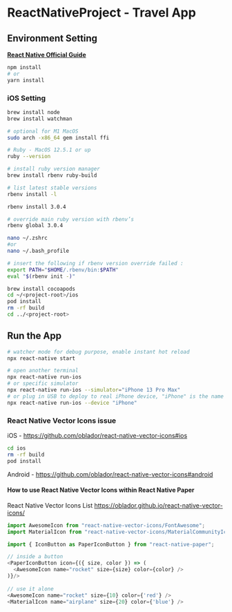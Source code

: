 # ReactNativeProject - Travel App

## Environment Setting

[**React Native Official Guide**](https://reactnative.dev/docs/environment-setup)

```bash
npm install
# or
yarn install
```

### iOS Setting


```bash
brew install node
brew install watchman

# optional for M1 MacOS
sudo arch -x86_64 gem install ffi

# Ruby - MacOS 12.5.1 or up
ruby --version

# install ruby version manager
brew install rbenv ruby-build

# list latest stable versions
rbenv install -l

rbenv install 3.0.4

# override main ruby version with rbenv’s
rbenv global 3.0.4

nano ~/.zshrc
#or
nano ~/.bash_profile

# insert the following if rbenv version override failed :
export PATH="$HOME/.rbenv/bin:$PATH"
eval "$(rbenv init -)"

brew install cocoapods
cd ~/<project-root>/ios
pod install
rm -rf build
cd ../<project-root>
```

## Run the App

```bash
# watcher mode for debug purpose, enable instant hot reload
npx react-native start

# open another terminal
npx react-native run-ios
# or specific simulator
npx react-native run-ios --simulator="iPhone 13 Pro Max"
# or plug in USB to deploy to real iPhone device, "iPhone" is the name of your device
npx react-native run-ios --device "iPhone"
```

### React Native Vector Icons issue

iOS - https://github.com/oblador/react-native-vector-icons#ios

```bash
cd ios
rm -rf build
pod install
```

Android - https://github.com/oblador/react-native-vector-icons#android

#### How to use React Native Vector Icons within React Native Paper

React Native Vector Icons List
https://oblador.github.io/react-native-vector-icons/


```typescript
import AwesomeIcon from "react-native-vector-icons/FontAwesome";
import MaterialIcon from "react-native-vector-icons/MaterialCommunityIcons";

import { IconButton as PaperIconButton } from "react-native-paper";

// inside a button
<PaperIconButton icon={({ size, color }) => (
  <AwesomeIcon name="rocket" size={size} color={color} />
)}/>
  
// use it alone
<AwesomeIcon name="rocket" size={10} color={'red'} />
<MaterialIcon name="airplane" size={20} color={'blue'} />
```
